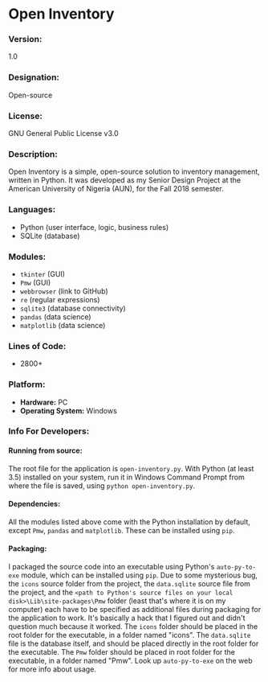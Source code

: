 # Open Inventory

### Version: 
1.0

### Designation:
Open-source

### License: 
GNU General Public License v3.0

### Description:
Open Inventory is a simple, open-source solution to inventory management, written in Python. It was developed as my Senior Design Project at the American University of Nigeria (AUN), for the Fall 2018 semester.

### Languages:
* Python (user interface, logic, business rules)
* SQLite (database)

### Modules:
* ```tkinter``` (GUI)
* ```Pmw``` (GUI)
* ```webbrowser``` (link to GitHub)
* ```re``` (regular expressions)
* ```sqlite3``` (database connectivity)
* ```pandas``` (data science)
* ```matplotlib``` (data science)

### Lines of Code:
* 2800+

### Platform:
* **Hardware:** PC
* **Operating System:** Windows

### Info For Developers:

#### Running from source:
The root file for the application is ```open-inventory.py```. With Python (at least 3.5) installed on your system, run it in Windows Command Prompt from where the file is saved, using ```python open-inventory.py```.

#### Dependencies:
All the modules listed above come with the Python installation by default, except ```Pmw```, ```pandas``` and ```matplotlib```. These can be installed using ```pip```.

#### Packaging:
I packaged the source code into an executable using Python's ```auto-py-to-exe``` module, which can be installed using ```pip```. Due to some mysterious bug, the ```icons``` source folder from the project, the ```data.sqlite``` source file from the project, and the ```<path to Python's source files on your local disk>\Lib\site-packages\Pmw``` folder (least that's where it is on my computer) each have to be specified as additional files during packaging for the application to work. It's basically a hack that I figured out and didn't question much because it worked. The ```icons``` folder should be placed in the root folder for the executable, in a folder named "icons". The ```data.sqlite``` file is the database itself, and should be placed directly in the root folder for the executable. The ```Pmw``` folder should be placed in root folder for the executable, in a folder named "Pmw". Look up ```auto-py-to-exe``` on the web for more info about usage.  

